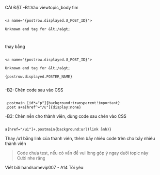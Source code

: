 CÀI ĐẶT
-B1:Vào viewtopic\_body tìm

```

<a name="{postrow.displayed.U_POST_ID}">

Unknown end tag for &lt;/a&gt;



```
thay bằng

```

<a name="{postrow.displayed.U_POST_ID}">

Unknown end tag for &lt;/a&gt;

{postrow.displayed.POSTER_NAME}


```
-B2: Chèn code sau vào CSS

```

.postmain [id*="p"]{background:transparent!important}
.post a+a[href^="/u"]{display:none}

```

-B3: Chèn nền cho thành viên, dùng code sau chèn vào CSS

```

a[href="/u1"]+.postmain{background:url(link ảnh)}

```
Thay /u1 bằng link của thành viên, thêm bấy nhiêu code trên cho bấy nhiêu thành viên

> Code chưa test, nếu có vấn đề vui lòng góp ý ngay dưới topic này Cười nhe răng



Viết bởi handsomevip007 - A14 Tôi yêu